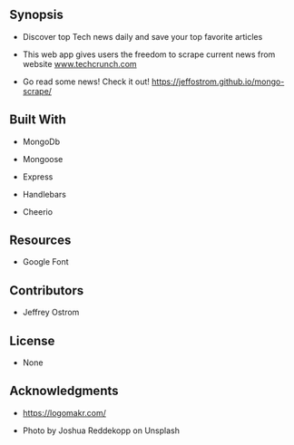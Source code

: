 Synopsis
-------------------------------------------------------------------------------------

- Discover top Tech news daily and save your top favorite articles 

- This web app gives users the freedom to scrape current news from website www.techcrunch.com

- Go read some news! Check it out! https://jeffostrom.github.io/mongo-scrape/

Built With
-----------------------------------------------------------------------------
- MongoDb

- Mongoose

- Express 

- Handlebars 

- Cheerio

Resources
-----------------------------------------------------------------------------
- Google Font

Contributors
-----------------------------------------------------------------------------

- Jeffrey Ostrom

License
-----------------------------------------------------------------------------
- None

Acknowledgments
-------------------------------------------------------------------------------------
- https://logomakr.com/

- Photo by Joshua Reddekopp on Unsplash




